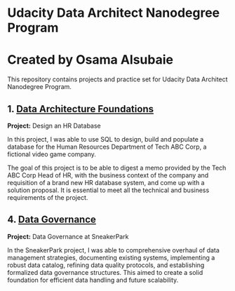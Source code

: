 # Udacity Data Architect Nanodegree Program

# Created by Osama Alsubaie

This repository contains projects and practice set for Udacity Data Architect Nanodegree Program.

## 1. <a href="https://github.com/alsubaie-os/Udacity-Data-Architect-Nanodegree-Repo/tree/0331a41c8c1a44d44ab2303d358bcf5ce38c9280/Project_1%20Designing%20an%20HR%20Database">Data Architecture Foundations</a>

**Project:** Design an HR Database

In this project, I was able to use SQL to design, build and populate a database for the Human Resources Department of Tech ABC Corp, a fictional video game company.

The goal of this project is to be able to digest a memo provided by the Tech ABC Corp Head of HR, with the business context of the company and requisition of a brand new HR database system, and come up with a solution proposal. It is essential to meet all the technical and business requirements of the project.


## 4. <a href="https://github.com/alsubaie-os/Udacity-Data-Architect-Nanodegree-Repo/tree/27f93ae9ce52b064baf65c771c02262b9999c0a9/Project_4%20Data%20Governance%20at%20SneakerPark%20">Data Governance</a>

**Project:** Data Governance at SneakerPark

In the SneakerPark project, I was able to comprehensive overhaul of data management strategies, documenting existing systems, implementing a robust data catalog, refining data quality protocols, and establishing formalized data governance structures. This aimed to create a solid foundation for efficient data handling and future scalability.